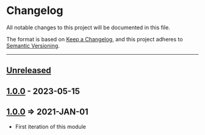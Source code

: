# Changelog

All notable changes to this project will be documented in this file.

The format is based on [Keep a Changelog](https://keepachangelog.com/en/1.0.0/),
and this project adheres to [Semantic Versioning](https://semver.org/spec/v2.0.0.html).

* * *

## [Unreleased]

## [1.0.0] - 2023-05-15

## [1.0.0] => 2021-JAN-01

- First iteration of this module

[Unreleased]: https://github.com/coldbox-modules/cbopenai/compare/v1.0.0...HEAD

[1.0.0]: https://github.com/coldbox-modules/cbopenai/compare/79fb29869bb341dff53fac6aace74819e5502ed3...v1.0.0

